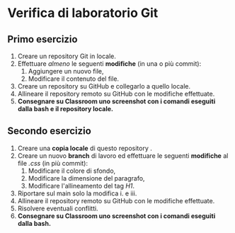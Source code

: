 # Verifica di laboratorio Git

## Primo esercizio

1. Creare un repository Git in locale.
1. Effettuare *almeno* le seguenti **modifiche** (in una o più commit):
    1. Aggiungere un nuovo file,
    1. Modificare il contenuto del file.
1. Creare un repository su GitHub e collegarlo a quello locale.
1. Allineare il repository remoto su GitHub con le modifiche effettuate.
1. **Consegnare su Classroom uno screenshot con i comandi eseguiti dalla bash e il repository locale.**

## Secondo esercizio

1. Creare una **copia locale** di questo repository .
1. Creare un nuovo **branch** di lavoro ed effettuare le seguenti **modifiche** al file *.css* (in più commit):
    1. Modificare il colore di sfondo,
    1. Modificare la dimensione del paragrafo,
    1. Modificare l'allineamento del tag *H1*.
1. Riportare sul main solo la modifica i. e iii.
1. Allineare il repository remoto su GitHub con le modifiche effettuate.
1. Risolvere eventuali conflitti.
1. **Consegnare su Classroom uno screenshot con i comandi eseguiti dalla bash.**
